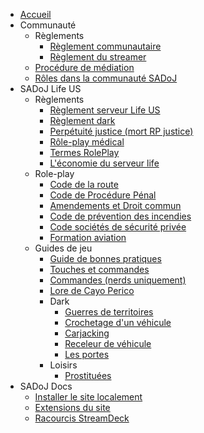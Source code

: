 * [Accueil](/ "Accueil")
* Communauté
  * Règlements
    * [Règlement communautaire](community/rules/community.md "Règlement communautaire")
    * [Règlement du streamer](community/rules/streamer.md "Règlement du streamer")
  * [Procédure de médiation](community/mediation_process.md "Procédure de médiation")
  * [Rôles dans la communauté SADoJ](community/roles.md "Rôles dans la communauté SADoJ")
* SADoJ Life US
  * Règlements
    * [Règlement serveur Life US](life/rules/life.md "Règlement serveur Life US")
    * [Règlement dark](life/rules/dark.md "Règlement dark")
    * [Perpétuité justice (mort RP justice)](life/rules/perpetuity.md "Perpétuité justice (mort RP justice)")
    * [Rôle-play médical](life/rules/medical.md "Rôle-play médical")
    * [Termes RolePlay](life/rules/terms.md "Termes RolePlay")
    * [L'économie du serveur life](life/rules/economy.md "L'économie du serveur life")
  * Role-play
    * [Code de la route](life/rp/traffic_regulations.md "Code de la route")
    * [Code de Procédure Pénal](life/rp/criminal_procedure_code.md "Code de Procédure Pénal")
    * [Amendements et Droit commun](life/rp/constitution.md "Amendements et Droit commun")
    * [Code de prévention des incendies](life/rp/fire_code.md "Code de prévention des incendies")
    * [Code sociétés de sécurité privée](life/rp/private_security.md "Code sociétés de sécurité privée")
    * [Formation aviation](life/rp/aviation_training.md "Formation aviation")
  * Guides de jeu
    * [Guide de bonnes pratiques](life/guides/bestpractices.md "Guide de bonnes pratiques")
    * [Touches et commandes](life/guides/keys.md "Touches et commandes")
    * [Commandes (nerds uniquement)](life/guides/commands.md "Commandes (nerds uniquement)")
    * [Lore de Cayo Perico](life/guides/cayoperico.md "Lore de Cayo Perico")
    * Dark
      * [Guerres de territoires](life/guides/dark/turfwars.md "Guerres de territoires")
      * [Crochetage d'un véhicule](life/guides/dark/lockpicking.md "Crochetage d'un véhicule")
      * [Carjacking](life/guides/dark/carjacking.md "Carjacking")
      * [Receleur de véhicule](life/guides/dark/vehicleresale.md "Receleur de véhicule")
      * [Les portes](life/guides/dark/doors.md "Les portes")
    * Loisirs
      * [Prostituées](life/guides/Leisure/hookers.md "Prostituées")
* SADoJ Docs
  * [Installer le site localement](sadoj-docs/install.md)
  * [Extensions du site](sadoj-docs/extensions.md)
  * [Racourcis StreamDeck](sadoj-docs/streamdeck.md)
